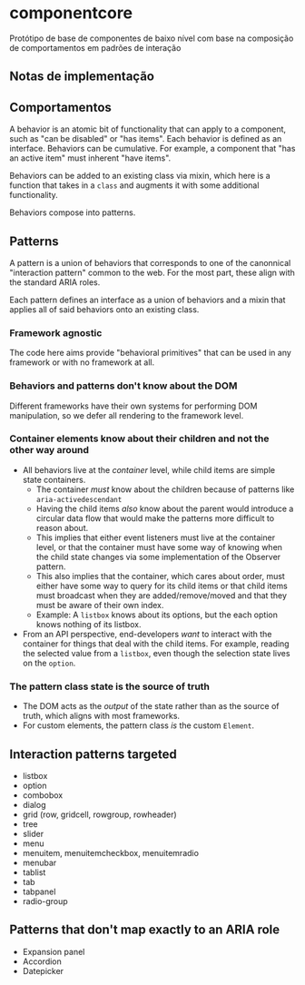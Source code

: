 # componentcore
Protótipo de base de componentes de baixo nível com base na composição de comportamentos em padrões de interação

## Notas de implementação

## Comportamentos
A behavior is an atomic bit of functionality that can apply to a component, such as
"can be disabled" or "has items". Each behavior is defined as an interface. Behaviors can be
cumulative. For example, a component that "has an active item" must inherent "have items".

Behaviors can be added to an existing class via mixin, which here is a function that takes
in a `class` and augments it with some additional functionality.

Behaviors compose into patterns.

## Patterns
A pattern is a union of behaviors that corresponds to one of the canonnical "interaction pattern"
common to the web. For the most part, these align with the standard ARIA roles.

Each pattern defines an interface as a union of behaviors and a mixin that applies all of said
behaviors onto an existing class.

### Framework agnostic
The code here aims provide "behavioral primitives" that can be used in any framework or with
no framework at all.

### Behaviors and patterns don't know about the DOM
Different frameworks have their own systems for performing DOM manipulation, so we defer
all rendering to the framework level.

### Container elements know about their children and not the other way around
* All behaviors live at the _container_ level, while child items are simple state containers.
  * The container *must* know about the children because of patterns like `aria-activedescendant`
  * Having the child items _also_ know about the parent would introduce a circular data flow that
    would make the patterns more difficult to reason about.
  * This implies that either event listeners must live at the container level, or that the container
    must have some way of knowing when the child state changes via some implementation of the
    Observer pattern.
  * This also implies that the container, which cares about order, must either have some way to
    query for its child items or that child items must broadcast when they are added/remove/moved
    and that they must be aware of their own index.
  * Example: A `listbox` knows about its options, but the each option knows nothing of its listbox.
* From an API perspective, end-developers *want* to interact with the container for things that
  deal with the child items. For example, reading the selected value from a `listbox`, even though
  the selection state lives on the `option`.

### The pattern class state is the source of truth
* The DOM acts as the _output_ of the state rather than as the source of truth, which aligns with
most frameworks.
* For custom elements, the pattern class _is_ the custom `Element`.


## Interaction patterns targeted
* listbox
* option
* combobox
* dialog
* grid (row, gridcell, rowgroup, rowheader)
* tree
* slider
* menu
* menuitem, menuitemcheckbox, menuitemradio
* menubar
* tablist
* tab
* tabpanel
* radio-group

## Patterns that don't map exactly to an ARIA role
* Expansion panel
* Accordion
* Datepicker
